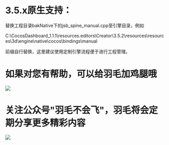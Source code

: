 # 3.5.x原生支持：

替换工程目录bakNative下的jsb_spine_manual.cpp至引擎目录，例如

C:\CocosDashboard_1.1.1\resources\.editors\Creator\3.5.2\resources\resources\3d\engine\native\cocos\bindings\manual

前缀自行替换，这里建议使用定制引擎流程便于进行工程管理。

# 如果对您有帮助，可以给羽毛加鸡腿哦



![](https://files.mdnice.com/user/6142/6414ca7d-7799-4c98-a75d-704012b89d36.png)

# 关注公众号"羽毛不会飞"，羽毛将会定期分享更多精彩内容
<img src="https://p3-juejin.byteimg.com/tos-cn-i-k3u1fbpfcp/846404046db8474d9d8620b438a520c9~tplv-k3u1fbpfcp-zoom-1.image" />
